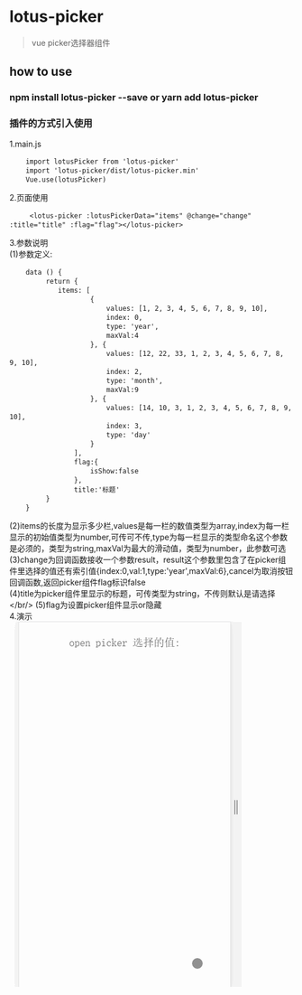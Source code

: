 # lotus-picker

> vue picker选择器组件

## how to use 

### npm install lotus-picker --save or yarn add lotus-picker
### 插件的方式引入使用
1.main.js
```$xslt
    import lotusPicker from 'lotus-picker'
    import 'lotus-picker/dist/lotus-picker.min'
    Vue.use(lotusPicker)
```
2.页面使用
```$xslt
     <lotus-picker :lotusPickerData="items" @change="change" :title="title" :flag="flag"></lotus-picker>
```

3.参数说明 <br/>
(1)参数定义:<br/>
```$xslt
    data () {
         return {
            items: [
                    {
                        values: [1, 2, 3, 4, 5, 6, 7, 8, 9, 10],
                        index: 0,
                        type: 'year',
                        maxVal:4
                    }, {
                        values: [12, 22, 33, 1, 2, 3, 4, 5, 6, 7, 8, 9, 10],
                        index: 2,
                        type: 'month',
                        maxVal:9
                    }, {
                        values: [14, 10, 3, 1, 2, 3, 4, 5, 6, 7, 8, 9, 10],
                        index: 3,
                        type: 'day'
                    }
                ],
                flag:{
                    isShow:false
                },
                title:'标题'
         }
    }
```

(2)items的长度为显示多少栏,values是每一栏的数值类型为array,index为每一栏显示的初始值类型为number,可传可不传,type为每一栏显示的类型命名这个参数是必须的，类型为string,maxVal为最大的滑动值，类型为number，此参数可选<br/>
(3)change为回调函数接收一个参数result，result这个参数里包含了在picker组件里选择的值还有索引值{index:0,val:1,type:'year',maxVal:6},cancel为取消按钮回调函数,返回picker组件flag标识false<br/>
(4)title为picker组件里显示的标题，可传类型为string，不传则默认是请选择</br/>
(5)flag为设置picker组件显示or隐藏<br/>
4.演示 <br/>
![lotusPicker](https://raw.githubusercontent.com/winglau14/lotusPackage/master/lotusPicker/1.gif)


